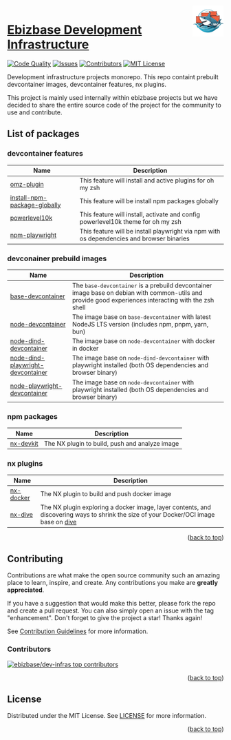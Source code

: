 <!-- trunk-ignore-all(markdownlint/MD041) -->
<img src="docs/assets/logo.png" alt="Ebizbase dev-infras logo" title="Ebizbase dev-infras logo" align="right" width="72" height="72">

# [Ebizbase Development Infrastructure](https://github.com/ebizbase/dev-infras)

<a id="readme-top"></a>

[![Code Quality][codefactor-shield]][codefactor-url]
[![Issues][issues-shield]][issues-url]
[![Contributors][contributors-shield]][contributors-url]
[![MIT License][license-shield]][license-url]

Development infrastructure projects monorepo. This repo containt prebuilt devcontainer images, devcontainer features, nx plugins.

This project is mainly used internally within ebizbase projects but we have decided to share the entire source code of the project for the community to use and contribute.

## List of packages

### devcontainer features

| Name       | Description|
| ---------- | ---------- | 
| [omz-plugin][omz-plugin-readme] | This feature will install and active plugins for oh my zsh                                      |
| [install-npm-package-globally][install-npm-package-globally-readme] | This feature will be install npm packages globally |
| [powerlevel10k][powerlevel10k-readme] | This feature will install, activate and config powerlevel10k theme for oh my zsh                |
| [npm-playwright][npm-playwright-readme] | This feature will be install playwright via npm with os dependencies and browser binaries               |


### devconainer prebuild images 

| Name       | Description|
| ---------- | ---------- | 
| [base-devcontainer][base-devcontainer-readme]   | The `base-devcontainer` is a prebuild devcontainer image base on debian with common-utils and provide good experiences interacting with the zsh shell        |
| [node-devcontainer][node-devcontainer-readme]   | The image base on `base-devcontainer` with latest NodeJS LTS version (includes npm, pnpm, yarn, bun)        |
| [node-dind-devcontainer][node-dind-devcontainer-readme]   |The image base on `node-devcontainer` with docker in docker |
| [node-dind-playwright-devcontainer][node-dind-playwright-devcontainer-readme]   |The image base on `node-dind-devcontainer` with playwright installed (both OS dependencies and browser binary) |
[node-playwright-devcontainer][node-playwright-devcontainer-readme]   |The image base on `node-devcontainer` with playwright installed (both OS dependencies and browser binary) |

### npm packages
| Name       | Description|
| ---------- | ---------- | 
| [nx-devkit][nx-devkit-readme]  | The NX plugin to build, push and analyze image |

### nx plugins
| Name       | Description|
| ---------- | ---------- | 
| [nx-docker][nx-docker-readme]  | The NX plugin to build and push docker image  
| [nx-dive][nx-dive-readme]  | The NX plugin  exploring a docker image, layer contents, and discovering ways to shrink the size of your Docker/OCI image base on [dive](https://github.com/wagoodman/dive)            

<p align="right">(<a href="#readme-top">back to top</a>)</p>

## Contributing

Contributions are what make the open source community such an amazing place to learn, inspire, and create. Any contributions you make are **greatly appreciated**.

If you have a suggestion that would make this better, please fork the repo and create a pull request. You can also simply open an issue with the tag "enhancement".
Don't forget to give the project a star! Thanks again!

See [Contribution Guidelines][contribution-guidelines-url] for more information.

### Contributors

<a href="https://github.com/ebizbase/dev-infras/graphs/contributors">
  <img src="https://contrib.rocks/image?repo=ebizbase/dev-infras" alt="ebizbase/dev-infras top contributors" />
</a>

<p align="right">(<a href="#readme-top">back to top</a>)</p>

## License

Distributed under the MIT License. See [LICENSE][license-url] for more information.

<p align="right">(<a href="#readme-top">back to top</a>)</p>

[codefactor-shield]: https://img.shields.io/codefactor/grade/github/ebizbase/dev-infras
[codefactor-url]: https://www.codefactor.io/repository/github/ebizbase/dev-infras
[contributors-shield]: https://img.shields.io/github/contributors/ebizbase/dev-infras.svg
[contributors-url]: https://github.com/ebizbase/dev-infras/graphs/contributors
[issues-shield]: https://img.shields.io/github/issues/ebizbase/dev-infras.svg
[issues-url]: https://github.com/ebizbase/dev-infras/issues
[license-shield]: https://img.shields.io/github/license/ebizbase/dev-infras.svg
[license-url]: https://github.com/ebizbase/dev-infras/blob/main/LICENSE.txt
[contribution-guidelines-url]: https://github.com/ebizbase/dev-infras/blob/main/CONTRIBUTING.md
[npm-playwright-readme]:https://github.com/ebizbase/dev-infras/blob/main/devcontainer-features/npm-playwright/README.md
[omz-plugin-readme]: https://github.com/ebizbase/dev-infras/blob/main/devcontainer-features/omz-plugin/README.md
[install-npm-package-globally-readme]: https://github.com/ebizbase/dev-infras/blob/main/devcontainer-features/install-npm-package-globally/README.md
[powerlevel10k-readme]: https://github.com/ebizbase/dev-infras/blob/main/devcontainer-features/powerlevel10k/README.md

[base-devcontainer-readme]:https://github.com/ebizbase/dev-infras/blob/main/devcontainer-images/base-devcontainer/README.md
[node-devcontainer-readme]:https://github.com/ebizbase/dev-infras/blob/main/devcontainer-images/node-devcontainer/README.md
[node-dind-devcontainer-readme]:https://github.com/ebizbase/dev-infras/blob/main/devcontainer-images/node-dind-devcontainer/README.md
[node-playwright-devcontainer-readme]:https://github.com/ebizbase/dev-infras/blob/main/devcontainer-images/node-playwright-devcontainer/README.md
[node-dind-playwright-devcontainer-readme]:https://github.com/ebizbase/dev-infras/blob/main/devcontainer-images/node-dind-playwright-devcontainer/README.md


[nx-devkit-readme]: https://github.com/ebizbase/dev-infras/blob/main/packages/nx-devkit/README.md

[nx-docker-readme]: https://github.com/ebizbase/dev-infras/blob/main/packages/nx-docker/README.md
[nx-dive-readme]: https://github.com/ebizbase/dev-infras/blob/main/packages/nx-dive/README.md